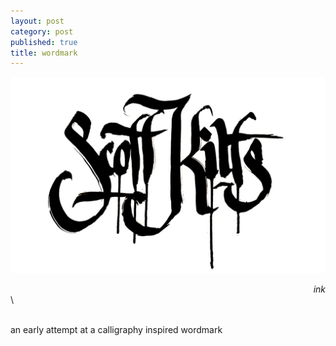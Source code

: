 ```yaml
---
layout: post
category: post
published: true
title: wordmark
---
```

![sk wordmark](/media/scottkilts-calligraphy-1200w.jpeg)
<!--more-->
<span class='date' style='float:right;'>*ink*</span>  \
  \
  
  \
an early attempt at a calligraphy inspired wordmark
